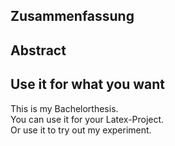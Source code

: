 <h2>Zusammenfassung</h2>
<h2>Abstract</h2>

<h2> Use it for what you want</h2>
This is my Bachelorthesis.<br>
You can use it for your Latex-Project.<br>
Or use it to try out my experiment.<br>
